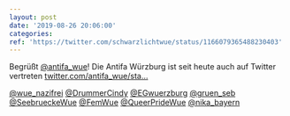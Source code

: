 ```yaml
---
layout: post
date: '2019-08-26 20:06:00'
categories: 
ref: 'https://twitter.com/schwarzlichtwue/status/1166079365488230403'
---
```

Begrüßt [@antifa_wue](https://twitter.com/antifa_wue)! Die Antifa Würzburg ist seit heute auch auf Twitter vertreten [twitter.com/antifa_wue/sta…](https://twitter.com/antifa_wue/status/1166077956420227074)

[@wue_nazifrei](https://twitter.com/wue_nazifrei) [@DrummerCindy](https://twitter.com/DrummerCindy) [@EGwuerzburg](https://twitter.com/EGwuerzburg) [@gruen_seb](https://twitter.com/gruen_seb) [@SeebrueckeWue](https://twitter.com/SeebrueckeWue) [@FemWue](https://twitter.com/FemWue) [@QueerPrideWue](https://twitter.com/QueerPrideWue) [@nika_bayern](https://twitter.com/nika_bayern)